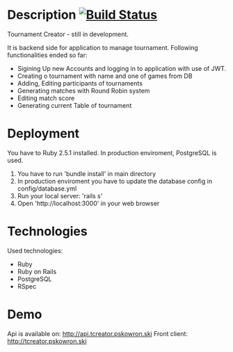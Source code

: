 # Description [![Build Status](https://travis-ci.org/skowronskip/tournament-creator.svg?branch=master)](https://travis-ci.org/skowronskip/tournament-creator)
Tournament Creator - still in development.

It is backend side for application to manage tournament. Following functionalities ended so far:
- Sigining Up new Accounts and logging in to application with use of JWT.
- Creating o tournament with name and one of games from DB
- Adding, Editing participants of tournaments
- Generating matches with Round Robin system
- Editing match score
- Generating current Table of tournament

# Deployment
You have to Ruby 2.5.1 installed. In production enviroment, PostgreSQL is used.

1. You have to run 'bundle install' in main directory
2. In production enviroment you have to update the database config in config/database.yml
3. Run your local server: 'rails s'
4. Open 'http://localhost:3000' in your web browser

# Technologies
Used technologies:
- Ruby
- Ruby on Rails
- PostgreSQL
- RSpec

# Demo
Api is available on: http://api.tcreator.pskowron.ski
Front client: http://tcreator.pskowron.ski
